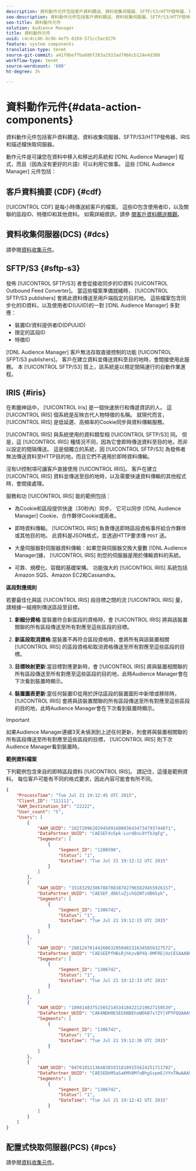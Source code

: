 ```yaml
---
description: 資料動作元件包括客戶資料饋送、資料收集伺服器、SFTP/S3/HTTP發佈器、IRIS和描述檔快取伺服器。
seo-description: 資料動作元件包括客戶資料饋送、資料收集伺服器、SFTP/S3/HTTP發佈器、IRIS和描述檔快取伺服器。
seo-title: 資料動作元件
solution: Audience Manager
title: 資料動作元件
uuid: c4c4cc46-8c96-4ef5-8269-571cc5ac9276
feature: system components
translation-type: tm+mt
source-git-commit: a41f0beffba686f283a2933ad7066cb124e4d380
workflow-type: tm+mt
source-wordcount: '680'
ht-degree: 3%

---
```



# 資料動作元件{#data-action-components}

資料動作元件包括客戶資料饋送、資料收集伺服器、SFTP/S3/HTTP發佈器、IRIS和描述檔快取伺服器。

<!-- 

c_compact.xml

 -->

動作元件是可讓您在資料中移入和移出的系統和 [!DNL Audience Manager] 程式，而且（因為沒有更好的片語）可以利用它做事。 這些 [!DNL Audience Manager] 元件包括：

## 客戶資料摘要 (CDF) {#cdf}

[!UICONTROL CDF] 是每小時傳送給客戶的檔案。 這些ID包含使用者ID，以及關聯的區段ID、特徵ID和其他資料。 如需詳細資訊，請參 [閱客戶資料饋送概觀](../../features/cdf-files.md)。

## 資料收集伺服器(DCS) {#dcs}

請參閱[資料收集元件](../../reference/system-components/components-data-collection.md)。

## SFTP/S3 {#sftp-s3}

發佈 [!UICONTROL SFTP/S3] 者會從接收同步的ID資料 [!UICONTROL Outbound Feed Converter]。 當這些檔案準備就緒時， [!UICONTROL SFTP/S3 publishers] 會將此資料傳送至用戶端指定的目的地。 這些檔案包含同步化的ID資料，以及使用者ID(UUID)的一對 [!DNL Audience Manager] 多對應：

* 裝置ID/資料提供者ID(DPUUID)
* 限定的區段ID
* 特徵ID

[!DNL Audience Manager] 客戶無法存取直接控制的功能 [!UICONTROL SFPT/S3 publishers]。 客戶在建立資料並傳送資料至目的地時，會間接使用此服務。 本 [!UICONTROL SFTP/S3] 質上，該系統是以預定間隔運行的自動作業進程。

## IRIS {#iris}

在希臘神話中， [!UICONTROL Iris] 是一個快速旅行和傳遞資訊的人。 這 [!UICONTROL IRIS] 個系統是反映古代人物特徵的名稱。 就現代而言， [!UICONTROL IRIS] 是低延遲、高頻率的Cookie同步與資料傳輸服務。

[!UICONTROL IRIS] 與系統使用的資料類型相 [!UICONTROL SFTP/S3] 同。 但是，這 [!UICONTROL IRIS] 種情況不同，因為它會即時傳送資料至目的地，而非以設定的間隔傳送。 這是個獨立的系統，因 [!UICONTROL SFTP/S3] 為發佈者無法傳送資料至HTTP目的地，而且它們不適用於即時資料傳輸。

沒有UI控制項可讓客戶直接使用 [!UICONTROL IRIS]。 客戶在建立 [!UICONTROL IRIS] 資料並傳送至目的地時，以及需要快速資料傳輸的其他程式時，會間接處理。

服務和功 [!UICONTROL IRIS] 能的範例包括：

* 為Cookie和區段提供快速（30秒內）同步。 它可以同步 [!DNL Audience Manager] Cookie、合作夥伴Cookie或兩者。
* 即時資料傳輸。 [!UICONTROL IRIS] 負責傳送即時區段資格事件給合作夥伴或其他目的地。 此資料是JSON格式，並透過HTTP要求傳 `POST` 送。

* 大量伺服器對伺服器資料傳輸：如果您與伺服器交換大量數 [!DNL Audience Manager]據， [!UICONTROL IRIS] 則您的伺服器是用於傳輸資料的系統。

* 可靠、規模化、容錯的基礎架構。 功能強大的 [!UICONTROL IRIS] 系統包括Amazon SQS、Amazon EC2和Cassandra。

**區段對應規則**

若要最佳化與區 [!UICONTROL IRIS] 段目標之間的流 [!UICONTROL IRIS] 量，請根據一組規則傳送區段至目標。

1. **新細分資格**:當裝置符合新區段的資格時，會 [!UICONTROL IRIS] 將與該裝置關聯的所有區段傳送至所有對應至這些區段的目標。

1. **新區段取消資格**:當裝置不再符合區段資格時，會將所有與該裝置相關 [!UICONTROL IRIS] 的區段資格和取消資格傳送至所有對應至這些區段的目標。

1. **目標映射更新**:當目標對應更新時，會 [!UICONTROL IRIS] 將與裝置相關聯的所有區段傳送至所有對應至這些區段的目的地，此時Audience Manager會在下次看到裝置時顯示。

1. **裝置圖表更新**:當任何裝置ID從用於評估區段的裝置圖形中新增或移除時， [!UICONTROL IRIS] 會將與該裝置關聯的所有區段傳送至所有對應至這些區段的目的地，此時Audience Manager會在下次看到裝置時顯示。

>[!IMPORTANT]
>
>如果Audience Manager連續3天未偵測到上述任何更新，則會將與裝置相關聯的所有區段傳送至所有對應至這些區段的目標， [!UICONTROL IRIS] 則下次Audience Manager看到裝置時。

**範例資料檔案**

下列範例包含來自的即時區段資料 [!UICONTROL IRIS]。 請記住，這僅是範例資料。 每位客戶可能有不同的格式要求，因此內容可能會有所不同。

```json
{
    "ProcessTime": "Tue Jul 21 19:12:45 UTC 2015",
    "Client_ID": "111111",
    "AAM_Destination_Id": "22222",
    "User_count": "5",
    "Users": [
        {
            "AAM_UUID": "28272096202945091600036434734793744071",
            "DataPartner_UUID": "CAESEFdv5pk-Lurd8vL9Yfb3qFg",
            "Segments": [
                {
                    "Segment_ID": "1200598",
                    "Status": "1",
                    "DateTime": "Tue Jul 21 19:12:12 UTC 2015"
                }
            ]
        },
        {
            "AAM_UUID": "35183292386788708387827965829455926157",
            "DataPartner_UUID": "CAESEF_d8blvZjchQ2WTzdB65yk",
            "Segments": [
                {
                    "Segment_ID": "1306742",
                    "Status": "1",
                    "DateTime": "Tue Jul 21 19:12:15 UTC 2015"
                }
            ]
        },
        {
            "AAM_UUID": "28012470144260632050402316345856327572",
            "DataPartner_UUID": "CAESEEPfHBiRjhkzvBPXQ-0MFRE|UzCESAAABOnFeHJy",
            "Segments": [
                {
                    "Segment_ID": "1306742",
                    "Status": "1",
                    "DateTime": "Tue Jul 21 19:12:33 UTC 2015"
                }
            ]
        },
        {
            "AAM_UUID": "18981483751565214534184221210627150539",
            "DataPartner_UUID": "CAK4NDH0ESEE6NBEhoWDkB7s7ZY|VPYFQQAAASXPElL0",
            "Segments": [
                {
                    "Segment_ID": "1306742",
                    "Status": "1",
                    "DateTime": "Tue Jul 21 19:12:36 UTC 2015"
                }
            ]
        },
        {
            "AAM_UUID": "04761851136483019318109155624251711702",
            "DataPartner_UUID": "CAESEDkM5aSaKMV8MfaBhgSspmE|VYnTNwAAASzvVhxy",
            "Segments": [
                {
                    "Segment_ID": "1306742",
                    "Status": "1",
                    "DateTime": "Tue Jul 21 19:12:42 UTC 2015"
                }
            ]
        }
    ]
}
```

## 配置式快取伺服器(PCS) {#pcs}

請參閱[資料收集元件](../../reference/system-components/components-data-collection.md)。
